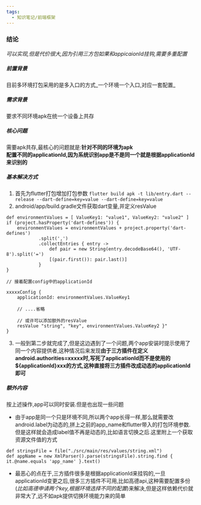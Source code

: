 ```yaml
---
tags:
  - 知识笔记/前端框架
---
```

### 结论

_可以实现,但是代价很大,因为引用三方包如果和appicaionId挂钩,需要多重配置_

##### 前置背景

目前多环境打包采用的是多入口的方式_一个环境一个入口,对应一套配置_

##### 需求背景

要求不同环境apk在统一个设备上共存

##### 核心问题

需要apk共存,最核心的问题就是:**针对不同的环境为apk  
配置不同的applicationId,因为系统识别app是不是同一个就是根据applicationId来识别的**

##### 基本解决方式

1. 首先为flutter打包增加打包参数 `flutter build apk -t lib/entry.dart --release --dart-define=key=value --dart-define=key=value`
2. android/app/build.gradle文件获取dart变量,并定义resValue

```
def environmentValues = [ ValueKey1: "value1", ValueKey2: "value2" ]
if (project.hasProperty('dart-defines')) {
    environmentValues = environmentValues + project.property('dart-defines')
            .split(',')
            .collectEntries { entry ->
                def pair = new String(entry.decodeBase64(), 'UTF-8').split('=')
                [(pair.first()): pair.last()]
            }
}

// 接着配置config中的applicationId

xxxxxConfig {
    applicationId: environmentValues.ValueKey1
    
    // ....省略
    
    // 或许可以添加额外的resValue
    resValue "string", "key", environmentValues.ValueKey2 }"
}
```

3. 一般到第二步就完成了,但是这边遇到了一个问题,两个app安装时提示使用了同一个内容提供者,这种情况后来发现**由于三方插件在定义 android.authorities=xxxxx时,写死了applicationId而不是使用的${applicationId}xxx的方式,这种直接将三方插件改成动态的applicationId即可**

##### 额外内容
按上述操作,app可以同时安装.但是也出现一些问题

- 由于app是同一个只是环境不同,所以两个app长得一样,那么就需要改android.label为动态的,拼上之前的app_name和flutter带入的打包环境参数.但是这样就会造成label值不再是动态的,比如语言切换之后.这里附上一个获取资源文件值的方式

```
def stringsFile = file("./src/main/res/values/string.xml")
def appName = new XmlParser().parse(stringsFile).string.find { it.@name.equals 'app_name' }.text()
```

- 最恶心的点在于,三方插件很多是根据applicationId来挂钩的,一旦applicationId变更之后,很多三方插件不可用,比如高德api,这种需要配置多份(_比如高德申请两个key,根据环境选择不同的配置_)来解决,但是这样依赖代价就非常大了,远不如apk提供切换环境能力来的简单